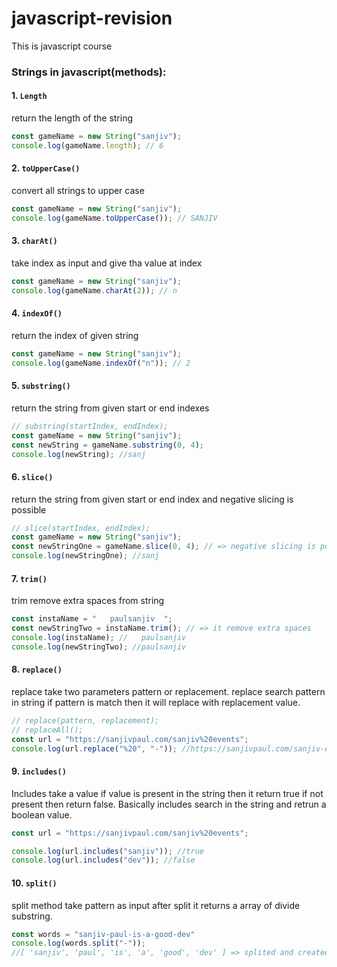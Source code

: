 # javascript-revision
This is javascript course

### **Strings in javascript(methods)**:

#### 1. `Length` 
return the length of the string
``` js
const gameName = new String("sanjiv");
console.log(gameName.length); // 6
```
#### 2. `toUpperCase()` 
convert all strings to upper case
``` js
const gameName = new String("sanjiv");
console.log(gameName.toUpperCase()); // SANJIV
```

#### 3. `charAt()` 
take index as input and give tha value at index
``` js
const gameName = new String("sanjiv");
console.log(gameName.charAt(2)); // n
```

#### 4. `indexOf()` 
return the index of given string
``` js
const gameName = new String("sanjiv");
console.log(gameName.indexOf("n")); // 2
```

#### 5. `substring()` 
return the string from given start or end indexes
``` js
// substring(startIndex, endIndex);
const gameName = new String("sanjiv");
const newString = gameName.substring(0, 4);
console.log(newString); //sanj
```

#### 6. `slice()` 
return the string from given start or end index and negative slicing is possible
``` js
// slice(startIndex, endIndex);
const gameName = new String("sanjiv");
const newStringOne = gameName.slice(0, 4); // => negative slicing is possible
console.log(newStringOne); //sanj
```

#### 7. `trim()` 
trim remove extra spaces from string
``` js
const instaName = "   paulsanjiv  ";
const newStringTwo = instaName.trim(); // => it remove extra spaces
console.log(instaName); //   paulsanjiv  
console.log(newStringTwo); //paulsanjiv
```

#### 8. `replace()` 
replace take two parameters pattern or replacement. replace search pattern in string if pattern is match then it will replace with replacement value.
``` js
// replace(pattern, replacement);
// replaceAll();
const url = "https://sanjivpaul.com/sanjiv%20events";
console.log(url.replace("%20", "-")); //https://sanjivpaul.com/sanjiv-events
```

#### 9. `includes()` 
Includes take a value if value is present in the string then it return true if not present then return false. Basically includes search in the string and retrun a boolean value.
``` js
const url = "https://sanjivpaul.com/sanjiv%20events";

console.log(url.includes("sanjiv")); //true
console.log(url.includes("dev")); //false
```

#### 10. `split()` 
split method take pattern as input after split it returns a array of divide substring.

``` js
const words = "sanjiv-paul-is-a-good-dev"
console.log(words.split("-")); 
//[ 'sanjiv', 'paul', 'is', 'a', 'good', 'dev' ] => splited and created as array of substrings
```




